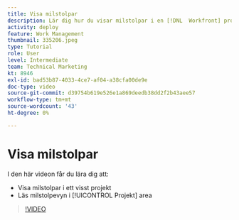 ```yaml
---
title: Visa milstolpar
description: Lär dig hur du visar milstolpar i en [!DNL  Workfront] projekt, plus att du använder milstolpevyn i [!UICONTROL Projekt] område.
activity: deploy
feature: Work Management
thumbnail: 335206.jpeg
type: Tutorial
role: User
level: Intermediate
team: Technical Marketing
kt: 8946
exl-id: bad53b87-4033-4ce7-af04-a38cfa00de9e
doc-type: video
source-git-commit: d39754b619e526e1a869deedb38dd2f2b43aee57
workflow-type: tm+mt
source-wordcount: '43'
ht-degree: 0%

---
```


# Visa milstolpar

I den här videon får du lära dig att:

* Visa milstolpar i ett visst projekt
* Läs milstolpevyn i [!UICONTROL Projekt] area

>[!VIDEO](https://video.tv.adobe.com/v/335206/?quality=12)
